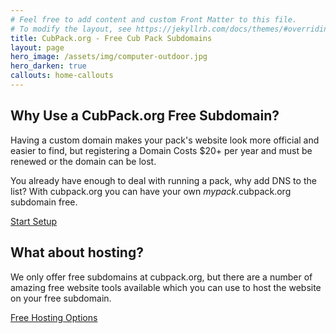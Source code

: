 ```yaml
---
# Feel free to add content and custom Front Matter to this file.
# To modify the layout, see https://jekyllrb.com/docs/themes/#overriding-theme-defaults
title: CubPack.org - Free Cub Pack Subdomains
layout: page
hero_image: /assets/img/computer-outdoor.jpg
hero_darken: true
callouts: home-callouts
---
```


## Why Use a CubPack.org Free Subdomain? 

Having a custom domain makes your pack's website look more official and easier to find, but registering a Domain Costs $20+ per year and must be renewed or the domain can be lost. 

You already have enough to deal with running a pack, why add DNS to the list? With cubpack.org you can have your own _mypack_.cubpack.org subdomain free. 

<a class="button has-background-warning is-text-dark" href="/setup/">Start Setup</a>

## What about hosting?

We only offer free subdomains at cubpack.org, but there are a number of amazing free website tools available which you can use to host the website on your free subdomain.

<a class="button has-background-warning is-text-dark" href="/setup/">Free Hosting Options</a>